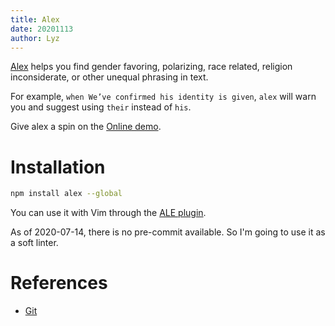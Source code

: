 ```yaml
---
title: Alex
date: 20201113
author: Lyz
---
```


[Alex](https://github.com/get-alex/alex) helps you find gender favoring,
polarizing, race related, religion inconsiderate, or other unequal phrasing in
text.

For example, `when We’ve confirmed his identity is given`, `alex` will warn you and
suggest using `their` instead of `his`.

Give alex a spin on the [Online demo](http://alexjs.com/#demo).

# Installation

```bash
npm install alex --global
```

You can use it with Vim through the [ALE plugin](vim_plugins.md#ale).

As of 2020-07-14, there is no pre-commit available. So I'm going to use it as
a soft linter.

# References

* [Git](https://github.com/get-alex/alex)
